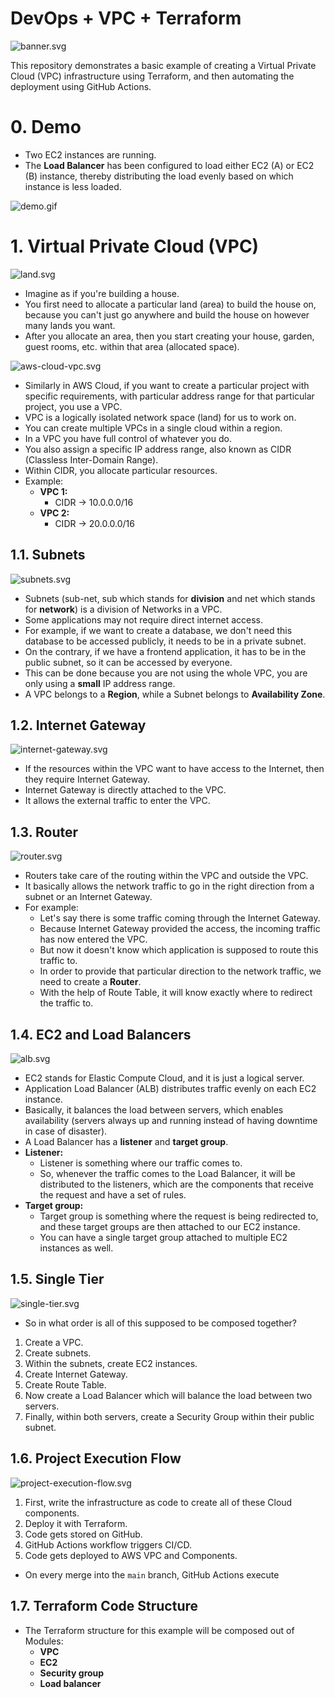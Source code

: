 # DevOps + VPC + Terraform

![banner.svg](misc/banner.svg)

This repository demonstrates a basic example of creating a Virtual Private Cloud (VPC) infrastructure using Terraform,
and then automating the deployment using GitHub Actions.

# 0. Demo

- Two EC2 instances are running.
- The **Load Balancer** has been configured to load either EC2 (A) or EC2 (B) instance, thereby distributing the load
	evenly based on which instance is less loaded.

![demo.gif](misc/demo.gif)

# 1. Virtual Private Cloud (VPC)

![land.svg](misc/land.svg)

- Imagine as if you're building a house.
- You first need to allocate a particular land (area) to build the house on, because you can't just go anywhere and
	build the house on however many lands you want.
- After you allocate an area, then you start creating your house, garden, guest rooms, etc. within that area (allocated
	space).

![aws-cloud-vpc.svg](misc/aws-cloud-vpc.svg)

- Similarly in AWS Cloud, if you want to create a particular project with specific requirements, with particular address
	range for that particular project, you use a VPC.
- VPC is a logically isolated network space (land) for us to work on.
- You can create multiple VPCs in a single cloud within a region.
- In a VPC you have full control of whatever you do.
- You also assign a specific IP address range, also known as CIDR (Classless Inter-Domain Range).
- Within CIDR, you allocate particular resources.
- Example:
	- **VPC 1:**
		- CIDR -> 10.0.0.0/16
	- **VPC 2:**
		- CIDR -> 20.0.0.0/16

## 1.1. Subnets

![subnets.svg](misc/subnets.svg)

- Subnets (sub-net, sub which stands for **division** and net which stands for **network**) is a division of Networks in
	a VPC.
- Some applications may not require direct internet access.
- For example, if we want to create a database, we don't need this database to be accessed publicly, it needs to be in a
	private subnet.
- On the contrary, if we have a frontend application, it has to be in the public subnet, so it can be accessed by
	everyone.
- This can be done because you are not using the whole VPC, you are only using a **small** IP address range.
- A VPC belongs to a **Region**, while a Subnet belongs to **Availability Zone**.

## 1.2. Internet Gateway

![internet-gateway.svg](misc/internet-gateway.svg)

- If the resources within the VPC want to have access to the Internet, then they require Internet Gateway.
- Internet Gateway is directly attached to the VPC.
- It allows the external traffic to enter the VPC.

## 1.3. Router

![router.svg](misc/router.svg)

- Routers take care of the routing within the VPC and outside the VPC.
- It basically allows the network traffic to go in the right direction from a subnet or an Internet Gateway.
- For example:
	- Let's say there is some traffic coming through the Internet Gateway.
	- Because Internet Gateway provided the access, the incoming traffic has now entered the VPC.
	- But now it doesn't know which application is supposed to route this traffic to.
	- In order to provide that particular direction to the network traffic, we need to create a **Router**.
	- With the help of Route Table, it will know exactly where to redirect the traffic to.

## 1.4. EC2 and Load Balancers

![alb.svg](misc/alb.svg)

- EC2 stands for Elastic Compute Cloud, and it is just a logical server.
- Application Load Balancer (ALB) distributes traffic evenly on each EC2 instance.
- Basically, it balances the load between servers, which enables availability (servers always up and running instead of
	having downtime in case of disaster).
- A Load Balancer has a **listener** and **target group**.
- **Listener:**
	- Listener is something where our traffic comes to.
	- So, whenever the traffic comes to the Load Balancer, it will be distributed to the listeners, which are the
		components that receive the request and have a set of rules.
- **Target group:**
	- Target group is something where the request is being redirected to, and these target groups are then attached to our
		EC2 instance.
	- You can have a single target group attached to multiple EC2 instances as well.

## 1.5. Single Tier

![single-tier.svg](misc/single-tier.svg)

- So in what order is all of this supposed to be composed together?

1. Create a VPC.
2. Create subnets.
3. Within the subnets, create EC2 instances.
4. Create Internet Gateway.
5. Create Route Table.
6. Now create a Load Balancer which will balance the load between two servers.
7. Finally, within both servers, create a Security Group within their public subnet.

## 1.6. Project Execution Flow

![project-execution-flow.svg](misc/project-execution-flow.svg)

1. First, write the infrastructure as code to create all of these Cloud components.
2. Deploy it with Terraform.
3. Code gets stored on GitHub.
4. GitHub Actions workflow triggers CI/CD.
5. Code gets deployed to AWS VPC and Components.

- On every merge into the `main` branch, GitHub Actions execute

## 1.7. Terraform Code Structure

- The Terraform structure for this example will be composed out of Modules:
	- **VPC**
	- **EC2**
	- **Security group**
	- **Load balancer**
